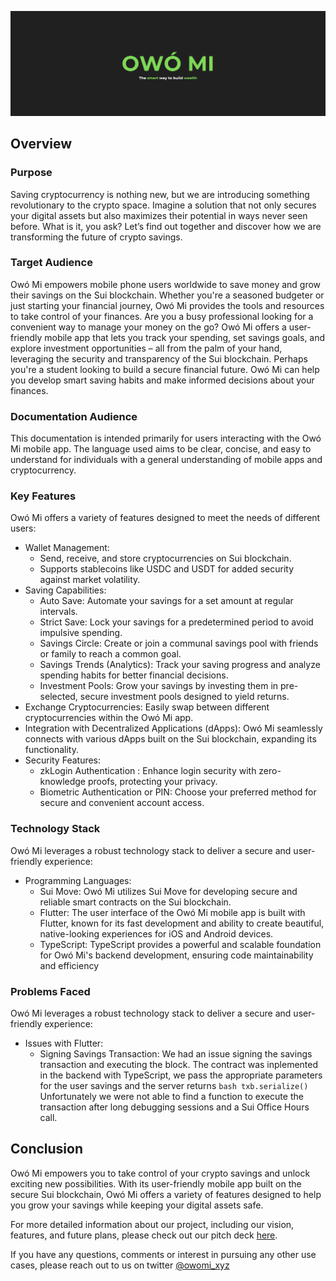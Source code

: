 ![owo-mi banner](./docs/img/1.png)

## Overview

### Purpose
Saving cryptocurrency is nothing new, but we are introducing something revolutionary to the crypto space. Imagine a solution that not only secures your digital assets but also maximizes their potential in ways never seen before. What is it, you ask? Let’s find out together and discover how we are transforming the future of crypto savings.

### Target Audience
Owó Mi empowers mobile phone users worldwide to save money and grow their savings on the Sui blockchain. Whether you're a seasoned budgeter or just starting your financial journey, Owó Mi provides the tools and resources to take control of your finances. Are you a busy professional looking for a convenient way to manage your money on the go? Owó Mi offers a user-friendly mobile app that lets you track your spending, set savings goals, and explore investment opportunities – all from the palm of your hand, leveraging the security and transparency of the Sui blockchain. Perhaps you're a student looking to build a secure financial future. Owó Mi can help you develop smart saving habits and make informed decisions about your finances.


### Documentation Audience
This documentation is intended primarily for users interacting with the Owó Mi mobile app. The language used aims to be clear, concise, and easy to understand for individuals with a general understanding of mobile apps and cryptocurrency.


### Key Features
Owó Mi offers a variety of features designed to meet the needs of different users:

- Wallet Management:
    - Send, receive, and store cryptocurrencies on Sui  blockchain.
    - Supports stablecoins like USDC and USDT for added security against market volatility.
- Saving Capabilities:
    - Auto Save: Automate your savings for a set amount at regular intervals.
    - Strict Save: Lock your savings for a predetermined period to avoid impulsive spending.
    - Savings Circle: Create or join a communal savings pool with friends or family to reach a common goal.
    - Savings Trends (Analytics): Track your saving progress and analyze spending habits for better financial decisions.
    - Investment Pools: Grow your savings by investing them in pre-selected, secure investment pools designed to yield returns.
- Exchange Cryptocurrencies: Easily swap between different cryptocurrencies within the Owó Mi app.
- Integration with Decentralized Applications (dApps): Owó Mi seamlessly connects with various dApps built on the Sui blockchain, expanding its functionality.
- Security Features:
    - zkLogin Authentication : Enhance login security with zero-knowledge proofs, protecting your privacy.
    - Biometric Authentication or PIN: Choose your preferred method for secure and convenient account access.

### Technology Stack
Owó Mi leverages a robust technology stack to deliver a secure and user-friendly experience:

- Programming Languages:
    - Sui Move: Owó Mi utilizes Sui Move for developing secure and reliable smart contracts on the Sui blockchain.
    - Flutter: The user interface of the Owó Mi mobile app is built with Flutter, known for its fast development and ability to create beautiful, native-looking experiences for iOS and Android devices.
    - TypeScript: TypeScript provides a powerful and scalable foundation for Owó Mi's backend development, ensuring code maintainability and efficiency

### Problems Faced
Owó Mi leverages a robust technology stack to deliver a secure and user-friendly experience:

- Issues with Flutter:
    - Signing Savings Transaction: We had an issue signing the savings transaction and executing the block. The contract was inplemented in the backend with TypeScript, we pass the appropriate parameters for the user savings and the server returns  ```bash txb.serialize()```
    Unfortunately we were not able to find a function to execute the transaction after long debugging sessions and a Sui Office Hours call.
    


## Conclusion
Owó Mi empowers you to take control of your crypto savings and unlock exciting new possibilities. With its user-friendly mobile app built on the secure Sui blockchain, Owó Mi offers a variety of features designed to help you grow your savings while keeping your digital assets safe.

For more detailed information about our project, including our vision, features, and future plans, please check out our pitch deck [here](https://drive.google.com/file/d/1I67MFtPFRLGs_Af31VTOxSlBYMOvhluu/view).

If you have any questions, comments or interest in pursuing any other use cases, please reach out to us on twitter [@owomi_xyz](https://x.com/owomi_xyz?mx=2)